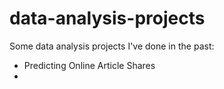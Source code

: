 # data-analysis-projects
Some data analysis projects I've done in the past:
- Predicting Online Article Shares
- 
